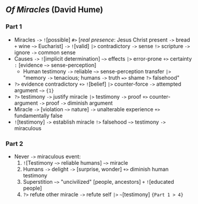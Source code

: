 ## *Of Miracles* (David Hume)

### Part 1
* Miracles `->` `!`[possible] `#>` [*real presence*: Jesus Christ present `->` bread `+` wine `~>` Eucharist] `->` `!`[valid] `|>` contradictory `->` sense `!>` scripture `->` ignore `->` common sense
* Causes `->` `!`[implicit determination] `~>` effects `|>` error-prone `+>` certainty `:` [evidence `~>` sense-perception]
  * Human testimony `->` reliable `~>` sense-perception transfer `|>` "memory `->` tenacious; humans `->` truth `=>` shame `?>` falsehood"
* `?>` evidence contradictory `+>` `!`[belief] `|>` counter-force `->` attempted argument `~>` `{1}`
* `?>` testimony `->` justify miracle `|>` testimony `->` proof `+>` counter-argument `->` proof `->` diminish argument
* Miracle `->` [violation `~>` nature] `->` unalterable experience `+>` fundamentally false
* `!`[testimony] `->` establish miracle `!>` falsehood `~>` testimony `->` miraculous

### Part 2
* Never `->` miraculous event:
  1.  `!`[Testimony `~>` reliable humans] `~>` miracle
  2.  Humans `->` delight `->` [surprise, wonder] `+>` diminish human testimony
  3.  Superstition `~>` "uncivilized" [people, ancestors] `+` `!`[educated people]
  4.  `?>` refute other miracle `->` refute self `|>` `~`[testimony] `{Part 1 > 4}`
